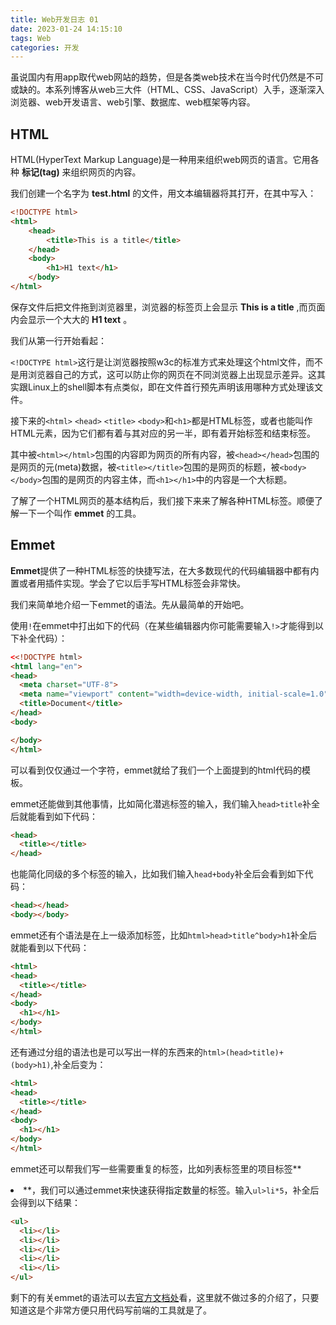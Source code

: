 ```yaml
---
title: Web开发日志 01
date: 2023-01-24 14:15:10
tags: Web
categories: 开发
---
```


虽说国内有用app取代web网站的趋势，但是各类web技术在当今时代仍然是不可或缺的。本系列博客从web三大件（HTML、CSS、JavaScript）入手，逐渐深入浏览器、web开发语言、web引擎、数据库、web框架等内容。

## HTML

HTML(HyperText Markup Language)是一种用来组织web网页的语言。它用各种 **标记(tag)** 来组织网页的内容。

我们创建一个名字为 **test.html** 的文件，用文本编辑器将其打开，在其中写入：

```html
<!DOCTYPE html>
<html>
    <head>
        <title>This is a title</title>
    </head>
    <body>
        <h1>H1 text</h1>
    </body>
</html>
```

保存文件后把文件拖到浏览器里，浏览器的标签页上会显示  **This is a title** ,而页面内会显示一个大大的 **H1 text** 。

我们从第一行开始看起：

`<!DOCTYPE html>`这行是让浏览器按照w3c的标准方式来处理这个html文件，而不是用浏览器自己的方式，这可以防止你的网页在不同浏览器上出现显示差异。这其实跟Linux上的shell脚本有点类似，即在文件首行预先声明该用哪种方式处理该文件。

接下来的`<html>`  `<head>`  `<title>` `<body>`和`<h1>`都是HTML标签，或者也能叫作HTML元素，因为它们都有着与其对应的另一半，即有着开始标签和结束标签。

其中被`<html></html>`包围的内容即为网页的所有内容，被`<head></head>`包围的是网页的元(meta)数据，被`<title></title>`包围的是网页的标题，被`<body></body>`包围的是网页的内容主体，而`<h1></h1>`中的内容是一个大标题。

了解了一个HTML网页的基本结构后，我们接下来来了解各种HTML标签。顺便了解一下一个叫作 **emmet** 的工具。

## Emmet

**Emmet**提供了一种HTML标签的快捷写法，在大多数现代的代码编辑器中都有内置或者用插件实现。学会了它以后手写HTML标签会非常快。

我们来简单地介绍一下emmet的语法。先从最简单的开始吧。

使用`!`在emmet中打出如下的代码（在某些编辑器内你可能需要输入`!>`才能得到以下补全代码）：

```html
<<!DOCTYPE html>
<html lang="en">
<head>
  <meta charset="UTF-8">
  <meta name="viewport" content="width=device-width, initial-scale=1.0">
  <title>Document</title>
</head>
<body>

</body>
</html>
```

可以看到仅仅通过一个字符，emmet就给了我们一个上面提到的html代码的模板。

emmet还能做到其他事情，比如简化潜逃标签的输入，我们输入`head>title`补全后就能看到如下代码：

```html
<head>
  <title></title>
</head>
```

也能简化同级的多个标签的输入，比如我们输入`head+body`补全后会看到如下代码：

```html
<head></head>
<body></body>
```

emmet还有个语法是在上一级添加标签，比如`html>head>title^body>h1`补全后就能看到以下代码：

```html
<html>
<head>
  <title></title>
</head>
<body>
  <h1></h1>
</body>
</html>
```

还有通过分组的语法也是可以写出一样的东西来的`html>(head>title)+(body>h1)`,补全后变为：

```html
<html>
<head>
  <title></title>
</head>
<body>
  <h1></h1>
</body>
</html>
```

emmet还可以帮我们写一些需要重复的标签，比如列表标签里的项目标签**<li>**，我们可以通过emmet来快速获得指定数量的标签。输入`ul>li*5`，补全后会得到以下结果：

```html
<ul>
  <li></li>
  <li></li>
  <li></li>
  <li></li>
  <li></li>
</ul>
```

剩下的有关emmet的语法可以去[官方文档处](https://docs.emmet.io)看，这里就不做过多的介绍了，只要知道这是个非常方便只用代码写前端的工具就是了。

